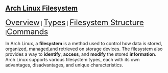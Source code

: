 ## [Arch Linux Filesystem](https://github.com/shaun-barnard/linux-system-administration/blob/main/arch-linux/filesystem.md)
<p><a href="#arch-linux-filesystem" style="font-size: 24px;">Overview</a> | <a href="#types" style="font-size: 24px;">Types</a> | <a href="#arch-linux-filesystem-structure" style="font-size: 24px;">Filesystem Structure</a> |<a href="#commands" style="font-size: 24px;">Commands</a>
</p>

In Arch Linux, a **filesystem** is a method used to control how data is stored, organized, managed,and retrieved on storage devices. The filesystem also provides a way to **identify**, **access**, and **modify** the stored **information**. Arch Linux supports various filesystem types, each with its own advantages, disadvantages, and unique characteristics.